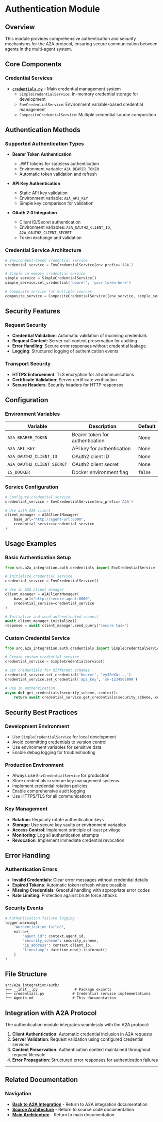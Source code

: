 # Authentication Module

## Overview

This module provides comprehensive authentication and security mechanisms for the A2A protocol, ensuring secure communication between agents in the multi-agent system.

## Core Components

### Credential Services

- [**`credentials.py`**](./credentials.py) - Main credential management system
  - `SimpleCredentialService`: In-memory credential storage for development
  - `EnvCredentialService`: Environment variable-based credential management
  - `CompositeCredentialService`: Multiple credential source composition

## Authentication Methods

### Supported Authentication Types

- **Bearer Token Authentication**
  - JWT tokens for stateless authentication
  - Environment variable: `A2A_BEARER_TOKEN`
  - Automatic token validation and refresh

- **API Key Authentication**
  - Static API key validation
  - Environment variable: `A2A_API_KEY`
  - Simple key comparison for validation

- **OAuth 2.0 Integration**
  - Client ID/Secret authentication
  - Environment variables: `A2A_OAUTH2_CLIENT_ID`, `A2A_OAUTH2_CLIENT_SECRET`
  - Token exchange and validation

### Credential Service Architecture

```python
# Environment-based credential service
credential_service = EnvCredentialService(env_prefix='A2A')

# Simple in-memory credential service
simple_service = SimpleCredentialService()
simple_service.set_credential('bearer', 'your-token-here')

# Composite service for multiple sources
composite_service = CompositeCredentialService([env_service, simple_service])
```

## Security Features

### Request Security

- **Credential Validation**: Automatic validation of incoming credentials
- **Request Context**: Server call context preservation for auditing
- **Error Handling**: Secure error responses without credential leakage
- **Logging**: Structured logging of authentication events

### Transport Security

- **HTTPS Enforcement**: TLS encryption for all communications
- **Certificate Validation**: Server certificate verification
- **Secure Headers**: Security headers for HTTP responses

## Configuration

### Environment Variables

| Variable | Description | Default |
|----------|-------------|---------|
| `A2A_BEARER_TOKEN` | Bearer token for authentication | None |
| `A2A_API_KEY` | API key for authentication | None |
| `A2A_OAUTH2_CLIENT_ID` | OAuth2 client ID | None |
| `A2A_OAUTH2_CLIENT_SECRET` | OAuth2 client secret | None |
| `IS_DOCKER` | Docker environment flag | `false` |

### Service Configuration

```python
# Configure credential service
credential_service = EnvCredentialService(env_prefix='A2A')

# Use with A2A client
client_manager = A2AClientManager(
    base_url="http://agent-url:8000",
    credential_service=credential_service
)
```

## Usage Examples

### Basic Authentication Setup

```python
from src.a2a_integration.auth.credentials import EnvCredentialService

# Initialize credential service
credential_service = EnvCredentialService()

# Use in A2A client manager
client_manager = A2AClientManager(
    base_url="http://secure-agent:8000",
    credential_service=credential_service
)

# Initialize and send authenticated request
await client_manager.initialize()
response = await client_manager.send_query("secure task")
```

### Custom Credential Service

```python
from src.a2a_integration.auth.credentials import SimpleCredentialService

# Create custom credential service
credential_service = SimpleCredentialService()

# Set credentials for different schemes
credential_service.set_credential('bearer', 'eyJ0eXAi...')
credential_service.set_credential('api_key', 'sk-1234567890')

# Use in authentication
async def get_credentials(security_scheme, context):
    return await credential_service.get_credentials(security_scheme, context)
```

## Security Best Practices

### Development Environment

- Use `SimpleCredentialService` for local development
- Avoid committing credentials to version control
- Use environment variables for sensitive data
- Enable debug logging for troubleshooting

### Production Environment

- Always use `EnvCredentialService` for production
- Store credentials in secure key management systems
- Implement credential rotation policies
- Enable comprehensive audit logging
- Use HTTPS/TLS for all communications

### Key Management

- **Rotation**: Regularly rotate authentication keys
- **Storage**: Use secure key vaults or environment variables
- **Access Control**: Implement principle of least privilege
- **Monitoring**: Log all authentication attempts
- **Revocation**: Implement immediate credential revocation

## Error Handling

### Authentication Errors

- **Invalid Credentials**: Clear error messages without credential details
- **Expired Tokens**: Automatic token refresh where possible
- **Missing Credentials**: Graceful handling with appropriate error codes
- **Rate Limiting**: Protection against brute force attacks

### Security Events

```python
# Authentication failure logging
logger.warning(
    "Authentication failed",
    extra={
        "agent_id": context.agent_id,
        "security_scheme": security_scheme,
        "ip_address": context.client_ip,
        "timestamp": datetime.now().isoformat()
    }
)
```

## File Structure

```
src/a2a_integration/auth/
├── __init__.py                 # Package exports
├── credentials.py             # Credential service implementations
└── Agents.md                  # This documentation
```

## Integration with A2A Protocol

The authentication module integrates seamlessly with the A2A protocol:

1. **Client Authentication**: Automatic credential inclusion in A2A requests
2. **Server Validation**: Request validation using configured credential services
3. **Context Preservation**: Authentication context maintained throughout request lifecycle
4. **Error Propagation**: Structured error responses for authentication failures

-----

## Related Documentation

### Navigation

- [**Back to A2A Integration**](../AGENT.md) - Return to A2A integration documentation
- [**Source Architecture**](../../AGENT.md) - Return to source code documentation
- [**Main Architecture**](../../../AGENT.md) - Return to main documentation